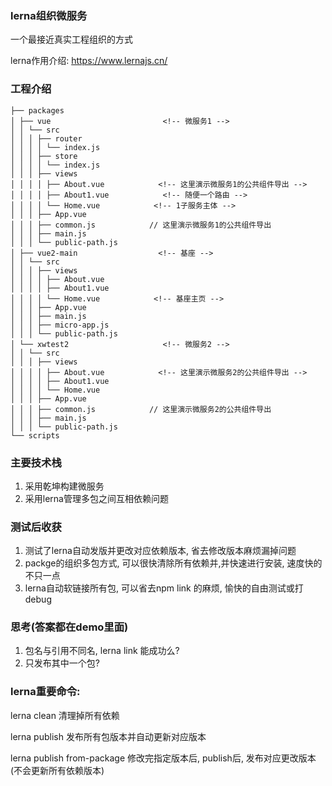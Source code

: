 ### lerna组织微服务
一个最接近真实工程组织的方式

lerna作用介绍:   https://www.lernajs.cn/

### 工程介绍
```
├── packages
│ ├── vue                         <!-- 微服务1 -->
│ │ └── src
│ │ │ ├── router
│ │ │ │ └── index.js
│ │ │ ├── store
│ │ │ │ └── index.js
│ │ │ ├── views
│ │ │ │ ├── About.vue            <!-- 这里演示微服务1的公共组件导出 -->
│ │ │ │ ├── About1.vue            <!-- 随便一个路由 -->
│ │ │ │ └── Home.vue            <!-- 1子服务主体 -->
│ │ │ ├── App.vue
│ │ │ ├── common.js            // 这里演示微服务1的公共组件导出
│ │ │ ├── main.js
│ │ │ └── public-path.js
│ ├── vue2-main                  <!-- 基座 -->
│ │ └── src
│ │ │ ├── views
│ │ │ │ ├── About.vue
│ │ │ │ ├── About1.vue
│ │ │ │ └── Home.vue            <!-- 基座主页 -->
│ │ │ ├── App.vue
│ │ │ ├── main.js
│ │ │ ├── micro-app.js
│ │ │ └── public-path.js
│ └── xwtest2                     <!-- 微服务2 -->
│ │ └── src
│ │ │ ├── views
│ │ │ │ ├── About.vue            <!-- 这里演示微服务2的公共组件导出 -->
│ │ │ │ ├── About1.vue
│ │ │ │ └── Home.vue
│ │ │ ├── App.vue
│ │ │ ├── common.js            // 这里演示微服务2的公共组件导出
│ │ │ ├── main.js
│ │ │ └── public-path.js
└── scripts
```

### 主要技术栈
1. 采用乾坤构建微服务
2. 采用lerna管理多包之间互相依赖问题

### 测试后收获
1. 测试了lerna自动发版并更改对应依赖版本, 省去修改版本麻烦漏掉问题
2. packge的组织多包方式, 可以很快清除所有依赖并,并快速进行安装, 速度快的不只一点
3. lerna自动软链接所有包, 可以省去npm link  的麻烦, 愉快的自由测试或打debug

### 思考(答案都在demo里面)
1. 包名与引用不同名, lerna link 能成功么?
2. 只发布其中一个包?
### lerna重要命令:

lerna  clean                   清理掉所有依赖

lerna publish                  发布所有包版本并自动更新对应版本

lerna publish from-package     修改完指定版本后, publish后, 发布对应更改版本(不会更新所有依赖版本)
